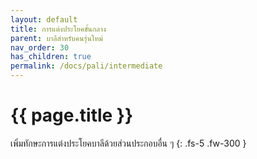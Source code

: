 ```yaml
---
layout: default
title: การแต่งประโยคขั้นกลาง
parent: บาลีสำหรับคนรุ่นใหม่
nav_order: 30
has_children: true
permalink: /docs/pali/intermediate
---
```


# {{ page.title  }}

เพิ่มทักษะการแต่งประโยคบาลีด้วยส่วนประกอบอื่น ๆ
{: .fs-5 .fw-300 }

